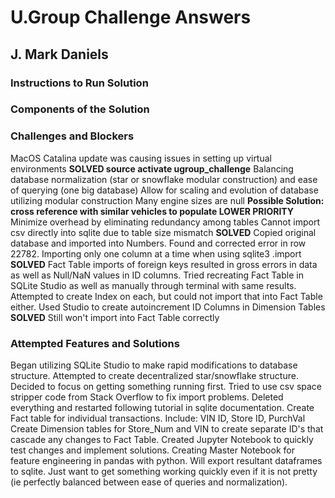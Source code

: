 # U.Group Challenge Answers
## J. Mark Daniels

### Instructions to Run Solution

### Components of the Solution


### Challenges and Blockers
MacOS Catalina update was causing issues in setting up virtual environments **SOLVED source activate ugroup_challenge**
Balancing database normalization (star or snowflake modular construction) and ease of querying (one big database)
Allow for scaling and evolution of database utilizing modular construction
Many engine sizes are null **Possible Solution: cross reference with similar vehicles to populate LOWER PRIORITY**
Minimize overhead by eliminating redundancy among tables
Cannot import csv directly into sqlite due to table size mismatch **SOLVED**
  Copied original database and imported into Numbers. Found and corrected error in row 22782. 
Importing only one column at a time when using sqlite3 .import **SOLVED**
Fact Table imports of foreign keys resulted in gross errors in data as well as Null/NaN values in ID columns.
  Tried recreating Fact Table in SQLite Studio as well as manually through terminal with same results.
  Attempted to create Index on each, but could not import that into Fact Table either.
  Used Studio to create autoincrement ID Columns in Dimension Tables **SOLVED**
  Still won't import into Fact Table correctly

### Attempted Features and Solutions
Began utilizing SQLite Studio to make rapid modifications to database structure.
Attempted to create decentralized star/snowflake structure. Decided to focus on getting something running first.
Tried to use csv space stripper code from Stack Overflow to fix import problems.
Deleted everything and restarted following tutorial in sqlite documentation.
Create Fact table for individual transactions. Include: VIN ID, Store ID, PurchVal
Create Dimension tables for Store_Num and VIN to create separate ID's that cascade any changes to Fact Table.
Created Jupyter Notebook to quickly test changes and implement solutions.
Creating Master Notebook for feature engineering in pandas with python. Will export resultant dataframes to sqlite. Just want to get something working quickly even if it is not pretty (ie perfectly balanced between ease of queries and normalization).

